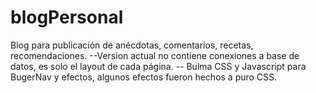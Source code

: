 # blogPersonal
Blog para publicación de anécdotas, comentarios, recetas, recomendaciones. --Version actual no contiene conexiones a base de datos, es solo el layout de cada página. -- Bulma CSS y Javascript para BugerNav y efectos, algunos efectos fueron hechos a puro CSS.
